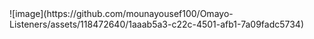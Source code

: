 
<listeners>
<listener class-name="com. projectname.Utility.Listeners"></listener>
</listeners>
![image](https://github.com/mounayousef100/Omayo-Listeners/assets/118472640/1aaab5a3-c22c-4501-afb1-7a09fadc5734)

